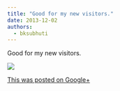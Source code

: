 ```yaml
---
title: "Good for my new visitors."
date: 2013-12-02
authors: 
  - bksubhuti
---
```


Good for my new visitors.﻿

![](https://lh5.googleusercontent.com/-9ZSXlloCni0/UpvwfYAAoRI/AAAAAAAAHrI/-8ysrZgCWY0/w506-h750/13%2B-%2B1)

[This was posted on Google+](https://plus.google.com/+BhikkhuSubhuti/posts/bSjcFMBNnHX)